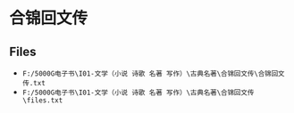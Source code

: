 # 合锦回文传

## Files

- `F:/5000G电子书\I01-文学（小说 诗歌 名著 写作）\古典名著\合锦回文传\合锦回文传.txt`
- `F:/5000G电子书\I01-文学（小说 诗歌 名著 写作）\古典名著\合锦回文传\files.txt`
